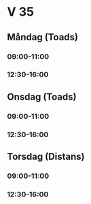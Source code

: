 # V 35

## Måndag (Toads)
### 09:00-11:00
### 12:30-16:00
## Onsdag (Toads)
### 09:00-11:00
### 12:30-16:00
## Torsdag (Distans)
### 09:00-11:00
### 12:30-16:00
